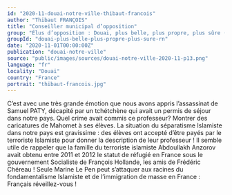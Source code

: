 ```yaml
---
id: "2020-11-douai-notre-ville-thibaut-francois"
author: "Thibaut FRANÇOIS"
title: "Conseiller municipal d’opposition"
group: "Élus d’opposition : Douai, plus belle, plus propre, plus sûre (Rassemblement National)"
groupId: "douai-plus-belle-plus-propre-plus-sure-rn"
date: "2020-11-01T00:00:00Z"
publication: "douai-notre-ville"
source: "public/images/sources/douai-notre-ville-2020-11-p13.png"
language: "fr"
locality: "Douai"
country: "France"
portrait: "thibaut-francois.jpg"
---
```


C’est avec une très grande émotion que nous avons appris l’assassinat de Samuel PATY, décapité par un tchétchène qui avait un permis de séjour dans notre pays. Quel crime avait commis ce professeur? Montrer des caricatures de Mahomet à ses élèves. La situation du séparatisme Islamiste dans notre pays est gravissime : des élèves ont accepté d’être payés par le terroriste Islamiste pour donner la description de leur professeur ! Il semble utile de rappeler que la famille du terroriste islamiste Abdoullakh Anzorov avait obtenu entre 2011 et 2012 le statut de réfugié en France sous le gouvernement Socialiste de François Hollande, les amis de Frédéric Chéreau ! Seule Marine Le Pen peut s’attaquer aux racines du fondamentalisme Islamiste et de l’immigration de masse en France : Français réveillez-vous !
